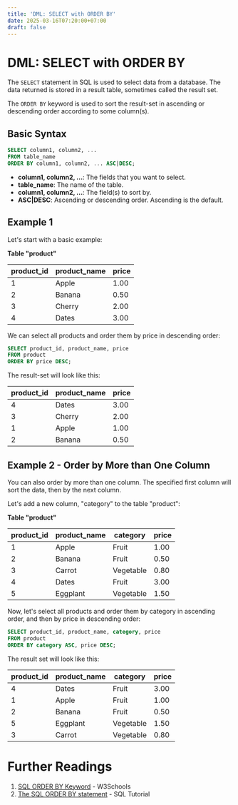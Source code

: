 ```yaml
---
title: 'DML: SELECT with ORDER BY'
date: 2025-03-16T07:20:00+07:00
draft: false
---
```


# DML: SELECT with ORDER BY

The `SELECT` statement in SQL is used to select data from a database. The data returned is stored in a result table, sometimes called the result set.

The `ORDER BY` keyword is used to sort the result-set in ascending or descending order according to some column(s).

## Basic Syntax

```sql
SELECT column1, column2, ...
FROM table_name
ORDER BY column1, column2, ... ASC|DESC;
```

- **column1, column2, ...**: The fields that you want to select.
- **table_name**: The name of the table.
- **column1, column2, ...**: The field(s) to sort by.
- **ASC|DESC**: Ascending or descending order. Ascending is the default.

## Example 1

Let's start with a basic example:

**Table "product"**

| product_id | product_name | price |
| ---------- | ------------ | ----- |
| 1          | Apple        | 1.00  |
| 2          | Banana       | 0.50  |
| 3          | Cherry       | 2.00  |
| 4          | Dates        | 3.00  |

We can select all products and order them by price in descending order:

```sql
SELECT product_id, product_name, price
FROM product
ORDER BY price DESC;
```

The result-set will look like this:

| product_id | product_name | price |
| ---------- | ------------ | ----- |
| 4          | Dates        | 3.00  |
| 3          | Cherry       | 2.00  |
| 1          | Apple        | 1.00  |
| 2          | Banana       | 0.50  |

## Example 2 - Order by More than One Column

You can also order by more than one column. The specified first column will sort the data, then by the next column.

Let's add a new column, "category" to the table "product":

**Table "product"**

| product_id | product_name | category  | price |
| ---------- | ------------ | --------- | ----- |
| 1          | Apple        | Fruit     | 1.00  |
| 2          | Banana       | Fruit     | 0.50  |
| 3          | Carrot       | Vegetable | 0.80  |
| 4          | Dates        | Fruit     | 3.00  |
| 5          | Eggplant     | Vegetable | 1.50  |

Now, let's select all products and order them by category in ascending order, and then by price in descending order:

```sql
SELECT product_id, product_name, category, price
FROM product
ORDER BY category ASC, price DESC;
```

The result set will look like this:

| product_id | product_name | category  | price |
| ---------- | ------------ | --------- | ----- |
| 4          | Dates        | Fruit     | 3.00  |
| 1          | Apple        | Fruit     | 1.00  |
| 2          | Banana       | Fruit     | 0.50  |
| 5          | Eggplant     | Vegetable | 1.50  |
| 3          | Carrot       | Vegetable | 0.80  |

# Further Readings

1. [SQL ORDER BY Keyword](https://www.w3schools.com/sql/sql_orderby.asp) - W3Schools
2. [The SQL ORDER BY statement](https://www.sqltutorial.org/sql-order-by/) - SQL Tutorial
